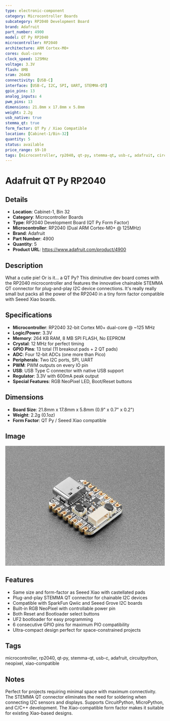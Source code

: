 ```yaml
---
type: electronic-component
category: Microcontroller Boards
subcategory: RP2040 Development Board
brand: Adafruit
part_number: 4900
model: QT Py RP2040
microcontroller: RP2040
architecture: ARM Cortex-M0+
cores: dual-core
clock_speed: 125MHz
voltage: 3.3V
flash: 8MB
sram: 264KB
connectivity: [USB-C]
interface: [USB-C, I2C, SPI, UART, STEMMA-QT]
gpio_pins: 13
analog_inputs: 4
pwm_pins: 13
dimensions: 21.8mm x 17.8mm x 5.8mm
weight: 2.2g
usb_native: true
stemma_qt: true
form_factor: QT Py / Xiao Compatible
location: [Cabinet-1/Bin-32]
quantity: 5
status: available
price_range: $9-10
tags: [microcontroller, rp2040, qt-py, stemma-qt, usb-c, adafruit, circuitpython, neopixel, xiao-compatible]
---
```


# Adafruit QT Py RP2040

## Details

- **Location**: Cabinet-1, Bin 32
- **Category**: Microcontroller Boards
- **Type**: RP2040 Development Board (QT Py Form Factor)
- **Microcontroller**: RP2040 (Dual ARM Cortex-M0+ @ 125MHz)
- **Brand**: Adafruit
- **Part Number**: 4900
- **Quantity**: 5
- **Product URL**: https://www.adafruit.com/product/4900

## Description

What a cutie pie! Or is it... a QT Py? This diminutive dev board comes with the RP2040 microcontroller and features the innovative chainable STEMMA QT connector for plug-and-play I2C device connections. It's really really small but packs all the power of the RP2040 in a tiny form factor compatible with Seeed Xiao boards.

## Specifications

- **Microcontroller**: RP2040 32-bit Cortex M0+ dual-core @ ~125 MHz
- **Logic/Power**: 3.3V
- **Memory**: 264 KB RAM, 8 MB SPI FLASH, No EEPROM
- **Crystal**: 12 MHz for perfect timing
- **GPIO Pins**: 13 total (11 breakout pads + 2 QT pads)
- **ADC**: Four 12-bit ADCs (one more than Pico)
- **Peripherals**: Two I2C ports, SPI, UART
- **PWM**: PWM outputs on every IO pin
- **USB**: USB Type C connector with native USB support
- **Regulator**: 3.3V with 600mA peak output
- **Special Features**: RGB NeoPixel LED, Boot/Reset buttons

## Dimensions

- **Board Size**: 21.8mm x 17.8mm x 5.8mm (0.9" x 0.7" x 0.2")
- **Weight**: 2.2g (0.1oz)
- **Form Factor**: QT Py / Seeed Xiao compatible

## Image

![Adafruit QT Py RP2040](../attachments/4900-13.jpg)

## Features

- Same size and form-factor as Seeed Xiao with castellated pads
- Plug-and-play STEMMA QT connector for chainable I2C devices
- Compatible with SparkFun Qwiic and Seeed Grove I2C boards
- Built-in RGB NeoPixel with controllable power pin
- Both Reset and Bootloader select buttons
- UF2 bootloader for easy programming
- 6 consecutive GPIO pins for maximum PIO compatibility
- Ultra-compact design perfect for space-constrained projects

## Tags

microcontroller, rp2040, qt-py, stemma-qt, usb-c, adafruit, circuitpython, neopixel, xiao-compatible

## Notes

Perfect for projects requiring minimal space with maximum connectivity. The STEMMA QT connector eliminates the need for soldering when connecting I2C sensors and displays. Supports CircuitPython, MicroPython, and C/C++ development. The Xiao-compatible form factor makes it suitable for existing Xiao-based designs.
